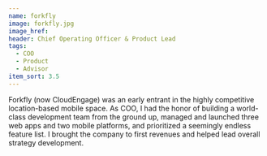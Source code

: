 ```yaml
---
name: forkfly
image: forkfly.jpg
image_href: 
header: Chief Operating Officer & Product Lead
tags:
  - COO
  - Product
  - Advisor
item_sort: 3.5
---
```

Forkfly (now CloudEngage) was an early entrant in the highly competitive location-based mobile space. As COO, I had the honor of building a world-class development team from the ground up, managed and launched three web apps and two mobile platforms, and prioritized a seemingly endless feature list. I brought the company to first revenues and helped lead overall strategy development.
